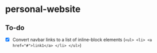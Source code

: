 # personal-website

## To-do

- [x] Convert navbar links to a list of inline-block elements (`<ul> <li> <a href="#">link1</a> </li> </ul>`)
